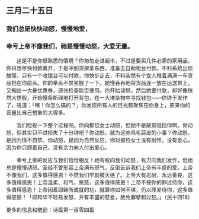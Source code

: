 ## 三月二十五日

### 我们总是快快动怒，慢慢地爱，

### 幸亏上帝不像我们，祂是慢慢动怒，大爱无量。

&emsp;&emsp;这是不是你很熟悉的情境？你匆匆走进超市，不过是要买几件必需的家用品。你只想尽快付款离开，于是冲到货架拿东西，准备去自助柜台付款。不料系统出现故障，只有一个收银台可以付款，你快步走去，不料突然有个女人推着满满一车货品抢在你前头。你的拳头不禁紧握了一下。她慢吞吞地将货品逐一放在运送带上，又掏出一大叠优惠券，逐张检查能否使用。你开始动怒。然后她要付款，却好像恍然大悟般，开始慢条斯理地打开背包，在一大堆杂物中寻找钱包——你终于发作了，吼道：「嗐！你怎么搞的？」你发现所有人的目光都聚焦在你身上，原来你的音量比自己想象的大得多。

&emsp;&emsp;我们检视一下整个过程吧。你向那位女士动怒，但她不是故意阻挡你啊。你动怒，但其实只不过损失了十分钟吧？你动怒，就为这些鸡毛蒜皮的小事？你动怒，是因为情不自禁。你动怒，是因为自然反应。你对那位女士没有耐性，没有爱心，因为你只顾着自己，没有余力向人付出爱心。

&emsp;&emsp;幸亏上帝的反应与我们恰恰相反！祂有权向我们动怒，有力向我们发作，但祂总是慢慢动怒。圣经不曾形容上帝满有怒气，反倒告诉我们上帝有丰盛的爱。上帝不像我们，这多值得感恩！不然我们早就被灭绝了。上帝大有忍耐，永远善良，这多值得感恩！上帝温柔、和气、恩慈，这多值得感恩！上帝不按你的罪过待你，这多值得感恩！上帝因着耶稣所成就的功，就算你如何不堪，仍以厚爱待你，这多值得感恩！「耶和华不轻易发怒，并有丰盛的慈爱，赦免罪孽和过犯。」（民十四18）

更多的信息和勉励：诗篇第一百零四篇
